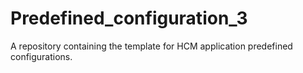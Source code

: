 # Predefined_configuration_3
A repository containing the template for HCM application predefined configurations.
